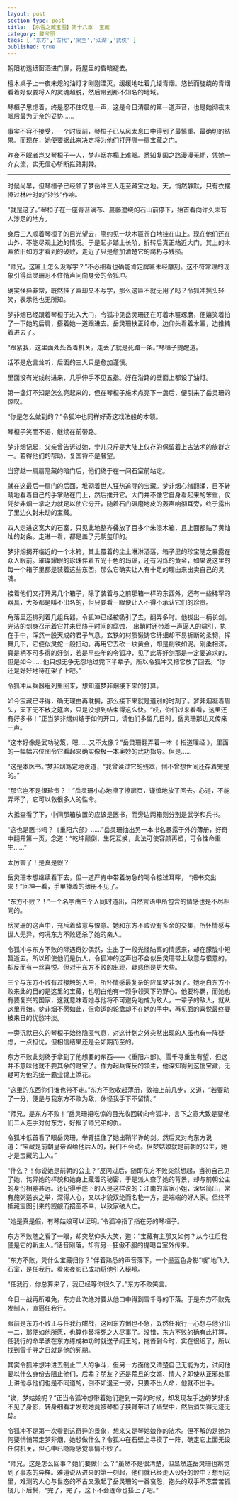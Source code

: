 ```yaml
---
layout: post
section-type: post
title: 【东雪之藏宝图】第十八章  宝藏
category: 藏宝图
tags: [ '东方','古代','架空','江湖','武侠' ]
published: true
---
```

朝阳初透纸窗洒进门扉，将屋里的昏暗褪去。

檀木桌子上一夜未熄的油灯才刚刚湮灭，缓缓地吐着几缕青烟。悠长而旋绕的青烟看着好似要将人的灵魂超脱，然后带到那不知名的地域。

琴桓子思虑着，终是忍不住叹息一声，这是今日清晨的第一道声音，也是她彻夜未眠后最为无奈的妥协……

事实不容不接受，一个时辰前，琴桓子已从风太息口中得到了最慎重、最确切的结果。而现在，她便要据此来决定将为他们打开哪一扇宝藏之门。

昨夜不眠者岂又琴桓子一人，梦非烟亦榻上难眠。悉知复国之路漫漫无期，凭她一介女流，实无信心斩断拦路荆棘。

***
时候尚早，但琴桓子已经领了梦岳冲三人走至藏宝之地。天，悄然静默，只有衣摆擦过林叶时的“沙沙”作响。

“就是这了。”琴桓子在一座青苔满布、蔓藤遮绕的石山前停下，抬首看向许久未有人涉足的地方。

身后三人顺着琴桓子的目光望去，隐约见一块木匾苍白地挂在山上。现在他们还在山外，不能尽观上边的情况。于是起步踏上长阶，折转后真正站近大门，其上的木匾依旧如方才看到的破败，走近了只是愈加清楚它的腐朽与残损。

“师兄，这匾上怎么没写字？”不必细看也确能肯定牌匾未经雕刻。这不符常理的现象引得岳灵珊忍不住悄声问向身旁的令狐冲。

确实怪异非常，既然挂了匾却又不写字，那么这匾不就无用了吗？令狐冲摇头轻笑，表示他也无所知。

梦非烟已经跟着琴桓子进入大门，令狐冲见岳灵珊还在盯着木匾琢磨，便嬉笑着拍了一下她的后肩，搭着她一道跟进去。岳灵珊扶正纶巾，边仰头看着木匾，边推揇着进去了。

“跟紧我，这里面处处备着机关，走丢了就是死路一条。”琴桓子提醒道。

话不是危言耸听，后面的三人只是愈加谨慎。

里面没有光线射进来，几乎伸手不见五指。好在沿路的壁面上都设了油灯。

第一盏灯不知是怎么亮起来的，但在琴桓子施术点亮下一盏后，便引来了岳灵珊的惊叹。

“你是怎么做到的？”令狐冲也同样好奇这戏法般的本领。

琴桓子笑而不语，继续在前带路。

梦非烟记起，父亲曾告诉过她，孛儿只斤是大陆上仅存的保留着上古法术的族群之一。若得他们的帮助，复国将不是奢望。

当穿越一扇扇隐藏的暗门后，他们终于在一间石室前站定。

就在这最后一扇门的后面，堆砌着世人狂热追寻的宝藏。梦非烟心绪翻涌，目不转睛地看着自己的手掌贴在门上，然后推开它。大门并不像它自身看起来的笨重，仅凭梦非烟一掌之力就足以使它分开，随着石门碾磨地皮的轰声响彻耳旁，终于露出了里边久封未动的宝藏。

四人走进这宽大的石室，只见此地整齐叠放了百多个朱漆木箱，且上面都贴了黄灿灿的封条。走进一看，都是盖了元朝玺印的。

梦非烟揭开临近的一个木箱，其上覆着的尘土淋淋洒落，箱子里的珍宝随之暴露在众人眼前。璀璨耀眼的珍珠伴着五光十色的玛瑙，还有闪烁的黄金，如果说这里的每一个箱子里都是装着这些东西，那么它确实让人有十足的理由来出卖自己的灵魂。

接着他们又打开另几个箱子，除了装着与之前那箱一样的东西外，还有一些稀罕的器具，大多都是叫不出名的，但只要看一眼便让人不得不承认它们的珍贵。

角落里还排列着几组兵器，令狐冲已经被吸引了去，翻弄多时。他拔出一柄长剑，光洁的剑身召示着它并未屈胁于时间的腐蚀， 出鞘时还带着一声逼人的啸引，执在手中，浑然一股天成的君子气息。玄铁的材质锻铸它纤细却不易折断的柔韧，挥舞几下，它便似灵蛇一般扭动。再用它去砍一块黄金，却是削铁如泥。刚柔相济，真是柄不可多得的好剑，若是早些年的令狐冲，见了此等好剑那是一定要追求的，但是如今……他只想无争无怨地过完下半辈子。所以令狐冲又把它放了回去。“你还是好好地待在架子上吧。”

令狐冲从兵器组列里回来，想知道梦非烟接下来的打算。

如今宝藏已寻得，确无理由再耽搁，那么接下来就是道别的时刻了。梦非烟凝着眉头，天下无不散之筵席，只是没想到结束得这么快。“哎，你们过来看看，这里还有好多书！”正当梦非烟纠结于如何开口，请他们多留几日时，岳灵珊那边又传来一声。

“这本好像是武功秘笈，嗯……又不太像？”岳灵珊翻弄着一本《 指道理经 》，里面的一幅幅穴位图令它看起来确实像极一本奥妙的武功指导。但是……

“这是本医书。”梦非烟笃定地说道，“我曾读过它的残本，倒不曾想世间还存着完整的。”

“那它岂不是很珍贵？！”岳灵珊小心地擦了擦扉页，谨慎地放了回去。心道，不能弄坏了，它可以救很多人的性命。

大抵查看了下，中间那箱放置的应该是医书，而旁边两箱则分别是武学和兵书。

“这也是医书吗？《重阳六部》……”岳灵珊抽出另一本书名暴露于外的薄册，好奇中翻开第一页，念道：“乾坤颠倒，生死互换，此法可使容颜再塑，可令性命重生……”

太厉害了！是真是假？

岳灵珊本想继续看下去，但一道严肯中带着匆急的喝令掠过耳畔， “把书交出来！”回神一看，手里捧着的薄册不见了。

“东方不败？！”一个名字由三个人同时道出，自然言语中所包含的情感也是不尽相同的。

岳灵珊的这声中，充斥着敌意与恨意。她和东方不败没有多余的交集，所怀情感与世人无异，何况东方不败还杀了她的亲人。

令狐冲与东方不败的际遇奇妙偶然，生出了一段光怪陆离的情感来，却在朦胧中短暂逝去。所以即使他们是仇人，令狐冲的这声也不会似岳灵珊带上敌意与恨意的，却反而有一丝喜悦。但对于东方不败的出现，疑惑倒是更大些。

三个与东方不败有过接触的人中，所怀情感最复杂的应属梦非烟了。她明白东方不败来此的目的是这里的宝藏，也明白他有一颗争领天下的野心。他要称霸，而她也有要复兴的国家，这就意味着她与他将不可避免地成为敌人，一辈子的敌人，就从这里开始。梦非烟不愿如此，但命运的轮盘却不在她的手中，再见面的喜悦最终要被来日的忧愁冲淡。

一旁沉默已久的琴桓子始终隐匿气息，对这计划之外突然出现的人虽也有一阵疑虑，一点担忧，但相信结果还是会如期而至的。

东方不败此刻终于拿到了他想要的东西——《重阳六部》。雪千寻重生有望，但这并不意味他就不要其余的财宝了。作为起兵谋反的领主，他深知得到这批宝藏，无疑可为他的统一霸业锦上添花。

“这里的东西你们谁也带不走。”东方不败收起薄册，敛袖上前几步，又道，“若要动了一分，便是与我东方不败为敌，休怪我手下不留情。”

“师兄，是东方不败！”岳灵珊把吃惊的目光收回转向令狐冲，言下之意大致是要他们二人连手对付东方，好报了师兄弟的仇。

令狐冲低首看了眼岳灵珊，举臂拦住了她出鞘半许的剑。然后又对向东方说道：“宝藏是前朝皇帝留给他后人的，我们不会动。但梦姑娘就是前朝的公主，她才是宝藏的主人。”

“什么？！你说她是前朝的公主？”反问过后，随即东方不败突然想起，当初自己见了她，诧异她的样貌和她身上藏着的秘密，于是派人查了她的背景，却与前朝公主的身份相差甚远。还记得手底下的人是这样说的：江南的富家小姐，深居简出，常有施粥送衣之举，深得人心，又以才貌双绝而名艳一方，是端端的好人家。但终不抵藏宝图引来的觊觎而招至不幸，以致家破人亡。

“她是真是假，有琴姑娘可以证明。”令狐冲指了指在旁的琴桓子。

东方不败随之看了一眼，却突然仰头大笑，道：“宝藏有主那又如何？从今往后我便是它的新主人。”话音刚落，却有另一狂傲不服的提喝自室外传来。

“东方不败，凭什么宝藏归你？”伴着熟悉的声音落下，一个墨蓝色身影“嗖”地飞入石室，是任我行。看来夜影已成功将他引入秘境。

“任我行，你总算来了，我已经等你很久了。”东方不败笑言。

今日一战再所难免，东方此次绝对要从他口中得到雪千寻的下落。于是东方不败先发制人，直逼任我行。

眼前是东方不败正与任我行酣战，这回东方倒也不急，既然任我行一心想与他分出一二，那便如他所愿，也算作替将死之人尽事了。没错，东方不败的确有此打算，任我行的命早该在东方练成神功时就送予阎王的，拖沓到今时，实在很迟了，所以找到雪千寻之日就是他的死期。

其实令狐冲想冲进去制止二人的争斗，但另一方面他又清楚自己无能为力，试问他要以什么身份去阻止他们，后辈？朋友？还是荒旦的女婿、情人？即使从正邪处事上讲他与他们也是不同道的，倒不如退至一旁，只要不出人命，他就不出手。

“诶，梦姑娘呢？”正当令狐冲想带着她们避到一旁的时候，却发现左手边的梦非烟不见了身影，转身细看才发现她竟被琴桓子挟臂带进了墙壁中，然后消失得无迹无踪。

令狐冲不是第一次看到这奇异的景象，想来又是琴姑娘作的法术。但不解的是她为何要悄悄带走梦非烟，她想做什么？令狐冲在石壁上寻摸了一阵，确定它上面无设任何机关，但心中已隐隐感觉事情不妙了。

 “师兄，这是怎么回事？她们要做什么？”虽然不是很清楚，但显然连岳灵珊也察觉到了事态的异样。难道说从进来的第一刻起，他们就已经走入设好的彀中？想到这里，难测的人心与世态的不古又激起了岳灵珊的一番哀怨，抱头的双手不忘苦苦抓挠几下后鬓，“完了，完了，这下不会连命也搭上了吧。”


